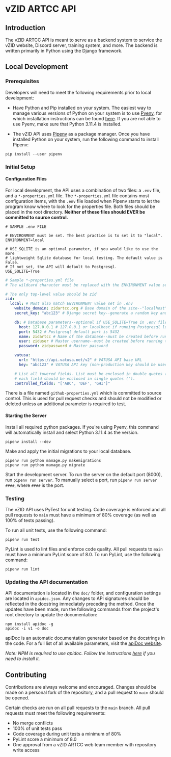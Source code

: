 # vZID ARTCC API

## Introduction

The vZID ARTCC API is meant to serve as a backend system to service the vZID website, Discord server, training system, and more. The backend is written primarily in Python using the Django framework.

## Local Development

### Prerequisites

Developers will need to meet the following requirements prior to local development:

- Have Python and Pip installed on your system. The easiest way to manage various versions of Python on your system is 
to use [Pyenv](https://github.com/pyenv/pyenv), for which installation instructions can be found
[here](https://github.com/pyenv/pyenv#installation). If you are not able to use Pyenv, make sure that 
Python 3.11.4 is installed.

- The vZID API uses [Pipenv](https://pipenv.pypa.io/en/latest/) as a package manager. Once you have installed Python
on your system, run the following command to install Pipenv:
```shell
pip install --user pipenv
```

### Initial Setup

#### Configuration Files

For local development, the API uses a combination of two files: a `.env` file, and a `*-properties.yml` file. 
The `*-properties.yml` file contains most configuration items, with the `.env` file loaded when Pipenv starts 
to let the program know where to look for the properties file. Both files should be placed in the root directory.
**Neither of these files should EVER be committed to source control.**

```dotenv
# SAMPLE .env FILE

# ENVIRONMENT must be set. The best practice is to set it to "local".
ENVIRONMENT=local

# USE_SQLITE is an optional parameter, if you would like to use the more 
# lightweight Sqlite database for local testing. The default value is False.
# If not set, the API will default to Postgresql.
USE_SQLITE=True
```

```yaml
# Sample *-properties.yml file
# The wildcard character must be replaced with the ENVIRONMENT value set in .env

# The only top-level value should be zid
zid:
  local: # Must also match ENVIRONMENT value set in .env
    website_domain: zidartcc.org # Base domain of the site--"localhost" is perfectly valid for local testing
    secret_key: "abc123" # Django secret key--generate a random key and place it here

    db: # Database parameters--optional if USE_SQLITE=True in .env file
      host: 127.0.0.1 # 127.0.0.1 or localhost if running Postgresql locally
      port: 5432 # Postgresql default port is 5432
      name: zidartcc # Name of the database--must be created before running the API
      user: ziduser # Master username--must be created before running the API
      password: zidpassword # Master password

    vatusa:
      url: "https://api.vatusa.net/v2" # VATUSA API base URL
      key: "abc123" # VATUSA API key (non-production key should be used when testing)

    # List all towered fields. List must be enclosed in double quotes (") and
    # each field should be enclosed in single quotes (').
    controlled_fields: "['ABC', 'DEF', 'GHI']"
```

There is a file named `github-properties.yml` which is committed to source control. This is used for pull request 
checks and should not be modified or deleted unless an additional parameter is required to test.

#### Starting the Server
Install all required python packages. If you're using Pyenv, this command will automatically install and select 
Python 3.11.4 as the version.
```shell
pipenv install --dev
``` 

Make and apply the initial migrations to your local database.
```shell
pipenv run python manage.py makemigrations
pipenv run python manage.py migrate
```

Start the development server. To run the server on the default port (8000), run `pipenv run server`. To manually
select a port, run `pipenv run server ####`, where `####` is the port.

### Testing

The vZID API uses PyTest for unit testing. Code coverage is enforced and all pull requests to `main` must have a 
minimum of 80% coverage (as well as 100% of tests passing).

To run all unit tests, use the following command:
```shell
pipenv run test
```

PyLint is used to lint files and enforce code quality. All pull requests to `main` must have a minimum PyLint 
score of 8.0. To run PyLint, use the following command:
```shell
pipenv run lint
```

### Updating the API documentation

API documentation is located in the `doc/` folder, and configuration settings are located in `apidoc.json`. Any 
changes to API signatures should be reflected in the docstring immediately preceding the method. Once the updates have 
been made, run the following commands from the project's root directory to update the documentation:

```shell
npm install apidoc -g
apidoc -i v1 -o doc
```

apiDoc is an automatic documentation generator based on the docstrings in the code. For a full list of all available
parameters, visit the [apiDoc website](https://apidocjs.com/).

*Note: NPM is required to use apidoc. Follow the instructions [here](https://github.com/nvm-sh/nvm) if you need to 
install it.*

## Contributing

Contributions are always welcome and encouraged. Changes should be made on a personal fork of the repository, and
a pull request to `main` should be opened.

Certain checks are run on all pull requests to the `main` branch. All pull requests must meet the following 
requirements:

- No merge conflicts
- 100% of unit tests pass
- Code coverage during unit tests a minimum of 80%
- PyLint score a minimum of 8.0
- One approval from a vZID ARTCC web team member with repository write access
